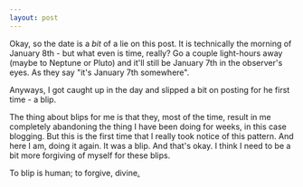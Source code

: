 ```yaml
---
layout: post
---
```


Okay, so the date is a _bit_ of a lie on this post. It is technically the morning of January 8th - but what even is time, really? Go a couple light-hours away (maybe to Neptune or Pluto) and it'll still be January 7th in the observer's eyes. As they say "it's January 7th somewhere".

Anyways, I got caught up in the day and slipped a bit on posting for he first time - a blip. 

The thing about blips for me is that they, most of the time, result in me completely abandoning the thing I have been doing for weeks, in this case blogging. But this is the first time that I really took notice of this pattern. And here I am, doing it again. It was a blip. And that's okay. I think I need to be a bit more forgiving of myself for these blips. 

To blip is human; to forgive, divine[.](https://en.wikipedia.org/wiki/An_Essay_on_Criticism)